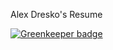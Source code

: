 Alex Dresko's Resume

[![Greenkeeper badge](https://badges.greenkeeper.io/alexdresko/resume.svg)](https://greenkeeper.io/)